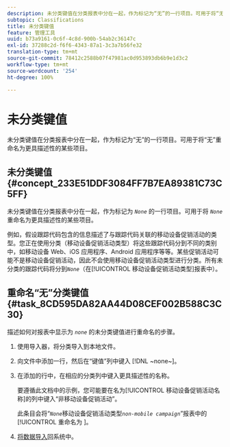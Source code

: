 ```yaml
---
description: 未分类键值在分类报表中分在一起，作为标记为“无”的一行项目。可用于将“无”重命名为更具描述性的某些项目。
subtopic: Classifications
title: 未分类键值
feature: 管理工具
uuid: b73a9161-0c6f-4c8d-900b-54ab2c36147c
exl-id: 37288c2d-f6f6-4343-87a1-3c3a7b56fe32
translation-type: tm+mt
source-git-commit: 78412c2588b07f47981ac0d953893db6b9e1d3c2
workflow-type: tm+mt
source-wordcount: '254'
ht-degree: 100%

---
```


# 未分类键值

未分类键值在分类报表中分在一起，作为标记为“无”的一行项目。可用于将“无”重命名为更具描述性的某些项目。

## 未分类键值 {#concept_233E51DDF3084FF7B7EA89381C73C5FF}

未分类键值在分类报表中分在一起，作为标记为 *`None`* 的一行项目。可用于将 *`None`* 重命名为更具描述性的某些项目。

例如，假设跟踪代码包含的信息描述了与跟踪代码关联的移动设备促销活动的类型。您正在使用分类（移动设备促销活动类型）将这些跟踪代码分到不同的类别中，如移动设备 Web、iOS 应用程序、Android 应用程序等等。某些促销活动可能不是移动设备促销活动，因此不会使用移动设备促销活动类型进行分类。所有未分类的跟踪代码将分到&#x200B;*`None`*（在[!UICONTROL 移动设备促销活动类型]报表中）。

## 重命名“无”分类键值 {#task_8CD595DA82AA44D08CEF002B588C3C30}

<!-- 

t_rename_classification_none.xml

 -->

描述如何对报表中显示为 *`none`* 的未分类键值进行重命名的步骤。

1. 使用导入器，将分类导入到本地文件。
1. 向文件中添加一行，然后在“键值”列中键入 [!DNL ~none~]。
1. 在添加的行中，在相应的分类列中键入更具描述性的名称。

   要遵循此文档中的示例，您可能要在名为[!UICONTROL 移动设备促销活动名称]的列中键入“非移动设备促销活动”。

   此条目会将“*`None`*&#x200B;移动设备促销活动类型&#x200B;*`non-mobile campaign`*”报表中的 [!UICONTROL  重命名为 ]。
1. [将数据导入](/help/components/classifications/importer/import-file.md)回系统中。
